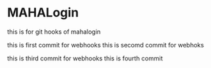 # MAHALogin
this is for git hooks  of mahalogin

this is first commit for webhooks
this is secomd commit for webhoks

this is third commit for webhooks
this is fourth commit 



